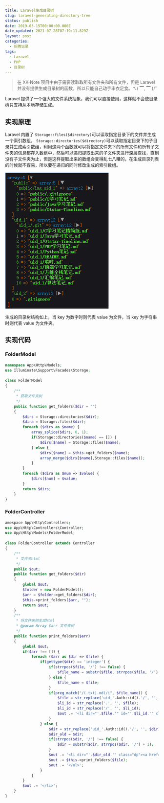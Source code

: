```yaml
---
title: Laravel生成目录树
slug: laravel-generating-directory-tree
status: publish
date: 2019-03-15T00:00:00.000Z
date_updated: 2021-07-28T07:19:11.829Z
layout: post
categories:
  - 折腾记录
tags:
  - Laravel
  - PHP
  - 目录树
---
```


> 在 XK-Note 项目中由于需要读取取所有文件夹和所有文件，但是 Laravel 并没有提供生成目录树的函数，所以只能自己动手丰衣足食。ㄟ( ▔, ▔ )ㄏ

Laravel 提供了一个强大的文件系统抽象，我们可以直接使用，这样就不会使目录树只支持从本地存储生成。

## 实现原理

Laravel 内置了 `Storage::files($directory)`可以读取指定目录下的文件并生成一个索引数组， `Storage::directories($directory)`可以读取指定目录下的子目录并生成索引数组，利用这两个函数就可以将指定文件夹下的所有文件和所有子文件夹的信息都存入数组中，然后可以递归提取出来的子文件夹进行深层查找，直到没有子文件夹为止，但是这样提取出来的数组会变得乱七八糟的，在生成目录列表的时候就不容易，所以要在递归的同时修改生成的索引数组。

![](images/f4f040b4-b7a2-44d0-9a12-16d95be754dd.jpg)

生成的目录树结构如上，当 key 为数字时则代表 value 为文件，当 key 为字符串时则代表 value 为文件夹。

## 实现代码

### FolderModel

```php
namespace App\Http\Models;
use Illuminate\Support\Facades\Storage;

class FolderModel
{
    /**
     * 获取文件夹树
     */
    public function get_folders($dir = "")
    {
        $dirs = Storage::directories($dir);
        $dira = Storage::files($dir);
        foreach ($dirs as $name) {
            array_splice($dirs, 0, 1);
            if(Storage::directories($name) == []) {
                $dirs[$name] = Storage::files($name);
            } else {
                $dirs[$name] = $this->get_folders($name);
                array_merge($dirs[$name],Storage::files($name));
            }
        }
        foreach ($dira as $num => $value) {
            $dirs[$num] = $value;
        }
        return $dirs;
    }
}
```

### FolderController

```php
amespace App\Http\Controllers;
use App\Http\Controllers\Controller;
use App\Http\Models\FolderModel;

class FolderController extends Controller
{
    /**
     * 文件夹html
     */
    public $out;
    public function get_folders($dir)
    {
        global $out;
        $folder = new FolderModel();
        $arr = $folder->get_folders($dir);
        $this->print_folders($arr, "");
        return $out;
    }
    /**
     * 将文件夹树生成html
     * @param Array $arr 文件夹树
     */
    public function print_folders($arr)
    {
        global $out;
        if($arr !== []) {
            foreach ($arr as $dir => $file) {
                if(gettype($dir) == 'integer') {
                    if(strrpos($file, '/') !== false) {
                        $file_name = substr($file, strrpos($file, '/') + 1);
                    } else {
                        $file_name = $file;
                    }
                    if(preg_match("/(.txt|.md)/i", $file_name)) {
                        $file = str_replace('uid_'.Auth::id().'/', '', $file);
                        $li_id = str_replace('.', '', $file);
                        $li_id = str_replace('/', '', $li_id);
                        $out .= '<li dir="'.$file.'" id="'.$li_id.'" class="dc"><a href="#"><i class="icon icon-file-text"></i>'.$file_name.'</a></li>';
                    }
                } else {
                    $dir = str_replace('uid_'.Auth::id().'/', '', $dir);
                    $dir_old = $dir;
                    if(strrpos($dir, '/') !== false) {
                        $dir = substr($dir, strrpos($dir, '/') + 1);
                    }
                    $out .= '<li dir="'.$dir_old.'" class="dp"><a href="#"><i class="icon icon-folder-close"></i>'.$dir.'</a><ul>';
                    $out .= $this->print_folders($file);
                    $out .= '</ul>';
                }
            }
        }
        $out .= '</li>';
    }
}
```
